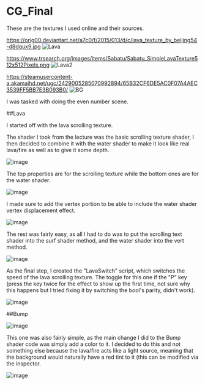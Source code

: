 # CG_Final
 
These are the textures I used online and their sources.

https://orig00.deviantart.net/a7c0/f/2015/013/d/c/lava_texture_by_beijing54-d8dqux9.jpg
![Lava](https://user-images.githubusercontent.com/116387786/233704189-dc1be0f9-e001-4cf2-9948-8c9419fdb31d.jpg)

https://www.trsearch.org/images/items/Sabatu/Sabatu_SimpleLavaTexture512x512Pixels.png
![Lava2](https://user-images.githubusercontent.com/116387786/233704233-7729ecea-0b45-434b-b50c-c90b795a1224.png)

https://steamusercontent-a.akamaihd.net/ugc/2429005285070992894/65B32CF6DE5AC0F07A4AEC3539FF5BB7E3B093B0/
![BG](https://user-images.githubusercontent.com/116387786/233704273-dacdf3b3-f796-47ea-bb53-801511b5811e.png)


I was tasked with doing the even number scene.

##Lava

I started off with the lava scrolling texture.

The shader I took from the lecture was the basic scrolling texture shader, I then decided to combine it with the water shader to make it look like real lava/fire as well as to give it some depth.

![image](https://user-images.githubusercontent.com/116387786/233704530-064287a4-f2f8-4b44-90fc-4602f62a88fd.png)

The top properties are for the scrolling texture while the bottom ones are for the water shader.

![image](https://user-images.githubusercontent.com/116387786/233704851-b2553f4c-a836-4d33-a0b0-7a337d4fafdc.png)

I made sure to add the vertex portion to be able to include the water shader vertex displacement effect.

![image](https://user-images.githubusercontent.com/116387786/233704947-f2ce276b-fcbc-4117-8823-52580939e423.png)

The rest was fairly easy, as all I had to do was to put the scrolling text shader into the surf shader method, and the water shader into the vert method.

![image](https://user-images.githubusercontent.com/116387786/233705082-d7e93de0-9406-4d8a-8323-4c14199d3aa9.png)

As the final step, I created the "LavaSwitch" script, which switches the speed of the lava scrolling texture.
The toggle for this one if the "P" key (press the key twice for the effect to show up the first time, not sure why this happens but I tried fixing it by switching the bool's parity, didn't work).

![image](https://user-images.githubusercontent.com/116387786/233706491-4c25612f-90d6-4e42-ab87-33a769a9f46b.png)



##Bump

![image](https://user-images.githubusercontent.com/116387786/233705648-28f49c8f-65c9-4d0b-a750-4b238105a67b.png)

This one was also fairly simple, as the main change I did to the Bump shader code was simply add a color to it.
I decided to do this and not something else because the lava/fire acts like a light source, meaning that the background would naturally have a red tint to it (this can be modified via the inspector.

![image](https://user-images.githubusercontent.com/116387786/233705910-5f430635-4979-405c-8058-75b889797525.png)
